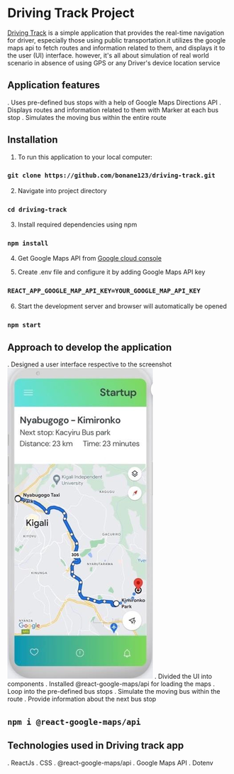 # Driving Track Project

[Driving Track](https://driving-track.vercel.app) is a simple application that provides the real-time navigation for driver, especially those using public transportation.it utilizes the google maps api to fetch routes and information related to them, and displays it to the user (UI) interface. however, it's all about simulation of real world scenario in absence of using GPS or any Driver's device location service

## Application features

. Uses pre-defined bus stops with a help of Google Maps Directions API
. Displays routes and information related to them with Marker at each bus stop
. Simulates the moving bus within the entire route

## Installation

1. To run this application to your local computer:

### `git clone https://github.com/bonane123/driving-track.git`

2. Navigate into project directory

### `cd driving-track`

3. Install required dependencies using npm

### `npm install`

4. Get Google Maps API from [Google cloud console ](https://console.cloud.google.com/welcome)

5. Create .env file and configure it by adding Google Maps API key

### `REACT_APP_GOOGLE_MAP_API_KEY=YOUR_GOOGLE_MAP_API_KEY`

6. Start the development server and browser will automatically be opened

### `npm start`

## Approach to develop the application

. Designed a user interface respective to the screenshot
![Provided UI](./src/images/ui_image.jpg)
. Divided the UI into components
. Installed @react-google-maps/api for loading the maps
. Loop into the pre-defined bus stops
. Simulate the moving bus within the route
. Provide information about the next bus stop

## `npm i @react-google-maps/api`

## Technologies used in Driving track app

. ReactJs
. CSS
. @react-google-maps/api
. Google Maps API
. Dotenv
